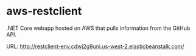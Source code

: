 # aws-restclient
.NET Core webapp hosted on AWS that pulls information from the GitHub API.

URL: http://restclient-env.cdwj2g9uni.us-west-2.elasticbeanstalk.com/
